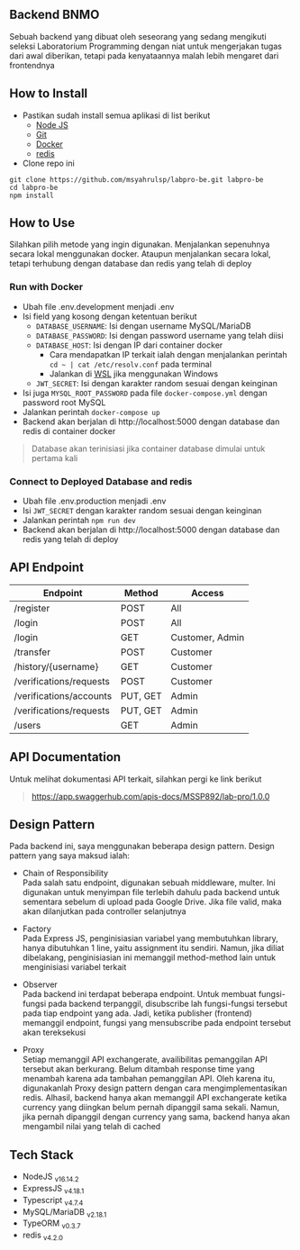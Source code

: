 ## Backend BNMO
Sebuah backend yang dibuat oleh seseorang yang sedang mengikuti seleksi Laboratorium Programming dengan niat untuk mengerjakan tugas dari awal diberikan, tetapi pada kenyataannya malah lebih mengaret dari frontendnya

## How to Install
- Pastikan sudah install semua aplikasi di list berikut
  - [Node JS](https://nodejs.org/en/)
  - [Git](https://git-scm.com/)
  - [Docker](https://docs.docker.com/desktop/)
  - [redis](https://redis.io/docs/getting-started/)
- Clone repo ini
```
git clone https://github.com/msyahrulsp/labpro-be.git labpro-be
cd labpro-be
npm install
```

## How to Use
Silahkan pilih metode yang ingin digunakan. Menjalankan sepenuhnya secara lokal menggunakan docker. Ataupun menjalankan secara lokal, tetapi terhubung dengan database dan redis yang telah di deploy
### Run with Docker
- Ubah file .env.development menjadi .env
- Isi field yang kosong dengan ketentuan berikut
  - `DATABASE_USERNAME`: Isi dengan username MySQL/MariaDB
  - `DATABASE_PASSWORD`: Isi dengan password username yang telah diisi
  - `DATABASE_HOST`: Isi dengan IP dari container docker<br>
    * Cara mendapatkan IP terkait ialah dengan menjalankan perintah `cd ~ | cat /etc/resolv.conf` pada terminal
    * Jalankan di [WSL](https://docs.microsoft.com/en-us/windows/wsl/install) jika menggunakan Windows
  - `JWT_SECRET`: Isi dengan karakter random sesuai dengan keinginan
- Isi juga `MYSQL_ROOT_PASSWORD` pada file `docker-compose.yml` dengan password root MySQL
- Jalankan perintah `docker-compose up`
- Backend akan berjalan di http://localhost:5000 dengan database dan redis di container docker
> Database akan terinisiasi jika container database dimulai untuk pertama kali

### Connect to Deployed Database and redis
- Ubah file .env.production menjadi .env
- Isi `JWT_SECRET` dengan karakter random sesuai dengan keinginan
- Jalankan perintah `npm run dev`
- Backend akan berjalan di http://localhost:5000 dengan database dan redis yang telah di deploy

## API Endpoint

| Endpoint                | Method    | Access          |
|-------------------------|-----------|-----------------|
| /register               | POST      | All             |
| /login                  | POST      | All             |
| /login                  | GET       | Customer, Admin |
| /transfer               | POST      | Customer        |
| /history/{username}     | GET       | Customer        |
| /verifications/requests | POST      | Customer        |
| /verifications/accounts | PUT, GET  | Admin           |
| /verifications/requests | PUT, GET  | Admin           |
| /users                  | GET       | Admin           |

## API Documentation
Untuk melihat dokumentasi API terkait, silahkan pergi ke link berikut
> https://app.swaggerhub.com/apis-docs/MSSP892/lab-pro/1.0.0

## Design Pattern
Pada backend ini, saya menggunakan beberapa design pattern. Design pattern yang saya maksud ialah:
- Chain of Responsibility<br>
Pada salah satu endpoint, digunakan sebuah middleware, multer. Ini digunakan untuk menyimpan file terlebih dahulu pada backend untuk sementara sebelum di upload pada Google Drive. Jika file valid, maka akan dilanjutkan pada controller selanjutnya

- Factory<br>
Pada Express JS, penginisiasian variabel yang membutuhkan library, hanya dibutuhkan 1 line, yaitu assignment itu sendiri. Namun, jika diliat dibelakang, penginisiasian ini memanggil method-method lain untuk menginisiasi variabel terkait

- Observer<br>
Pada backend ini terdapat beberapa endpoint. Untuk membuat fungsi-fungsi pada backend terpanggil, disubscribe lah fungsi-fungsi tersebut pada tiap endpoint yang ada. Jadi, ketika publisher (frontend) memanggil endpoint, fungsi yang mensubscribe pada endpoint tersebut akan tereksekusi  

- Proxy<br>
Setiap memanggil API exchangerate, availibilitas pemanggilan API tersebut akan berkurang. Belum ditambah response time yang menambah karena ada tambahan pemanggilan API. Oleh karena itu, digunakanlah Proxy design pattern dengan cara mengimplementasikan redis. Alhasil, backend hanya akan memanggil API exchangerate ketika currency yang diingkan belum pernah dipanggil sama sekali. Namun, jika pernah dipanggil dengan currency yang sama, backend hanya akan mengambil nilai yang telah di cached 

## Tech Stack
- NodeJS <sub>v16.14.2</sub>
- ExpressJS <sub>v4.18.1</sub>
- Typescript <sub>v4.7.4</sub>
- MySQL/MariaDB <sub>v2.18.1</sub>
- TypeORM <sub>v0.3.7</sub>
- redis <sub>v4.2.0</sub>
